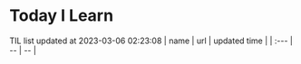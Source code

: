 # Today I Learn 
TIL list updated at 2023-03-06 02:23:08
| name | url | updated time |
| :--- | -- | -- |
